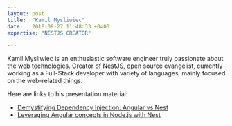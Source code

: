 ```yaml
---
layout: post
title:  "Kamil Mysliwiec"
date:   2018-09-27 11:48:33 +0400
expertise: "NESTJS CREATOR"

---
```


Kamil Mysliwiec is an enthusiastic software engineer truly passionate about the web technologies. Creator of NestJS, open source evangelist, currently working as a Full-Stack developer with variety of languages, mainly focused on the web-related things.

Here are links to his presentation material:

- [Demystifying Dependency Injection: Angular vs Nest](https://devintxcontent.blob.core.windows.net/showcontent/Speaker%20Presentations%20Spring%202019/Leveraging%20Angular%20in%20Node.js%20with%20Nest.pdf)
- [Leveraging Angular concepts in Node.js with Nest](https://devintxcontent.blob.core.windows.net/showcontent/Speaker%20Presentations%20Spring%202019/Demystifying%20Dependency%20Injection.pdf)
